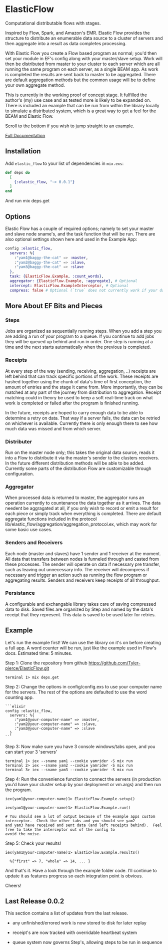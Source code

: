# ElasticFlow

Computational distributable flows with stages.

Inspired by Flow, Spark, and Amazon's EMR.  Elastic Flow provides the structure to distribute an
enumerable data source to a cluster of servers and then aggregate into a result as data completes processing.

With Elastic Flow you create a Flow based program as normal; you'd then set your module in EF's config along with
your master/slave setup.  Work will then be distributed from master to your cluster to each server which are all running
the same program on each server, as a single BEAM app.  As work is completed the results are sent back to master to 
be aggregated.  There are default aggregation methods but the common usage will be to define your own aggregate method.

This is currently in the working proof of concept stage.  It fulfilled the author's (my) use case and as tested more is likely to be expanded on.
There is included an example that can be run from within the library locally to simulate a distributed system, which is a great way
to get a feel for the BEAM and Elastic Flow.

Scroll to the bottom if you wish to jump straight to an example.

[Full Documentation](https://hexdocs.pm/elastic_flow/0.0.1/ElasticFlow.html)

## Installation

Add `elastic_flow` to your list of dependencies in `mix.exs`:

```elixir
def deps do
  [
    {:elastic_flow, "~> 0.0.1"}
  ]
end
```

And run mix deps.get

## Options

Elastic Flow has a couple of required options; namely to set your master and slave node sname's, and the task function that
will be run.  There are also optional settings shown here and used in the Example App:

```elixir
config :elastic_flow, 
  servers: %{
	:"yam1@baggy-the-cat" => :master, 
	:"yam2@baggy-the-cat" => :slave, 
	:"yam3@baggy-the-cat" => :slave
  },
  task: {ElasticFlow.Example, :count_words},
  aggregator: {ElasticFlow.Example, :aggregate}, # Optional
  intercept: ElasticFlow.ExampleInterceptor, # Optional
  compress: false # Optional (`true` does not currently work if your data includes type Tuple)
```

## More About EF Bits and Pieces

### Steps

Jobs are organized as sequentially running steps.  When you add a step you are adding a run of your program to a queue.  If you continue to add jobs they will be queued up behind and run in order.  One step is running at a time and the next starts automatically when the previous is completed.

### Receipts

At every step of the way (sending, receiving, aggregation, ..) receipts are left behind that can track specific portions of the work. These receipts are hashed together using the chunk of data's time of first conception, the amount of entries and the stage it came from. More importantly, they can be matched at any part of the journey from distribution to aggregation.  Receipt matching could in theory be used to keep a soft real-time track on what work is completed or failed after the program is finished running.

In the future, receipts are hoped to carry enough data to be able to determine a retry on data.  That way if a server fails, the data can be retried on whichever is available.  Currently there is only enough there to see how much data was missed and from which server.

### Distributer

Run on the master node only; this takes the original data source, reads it into a Flow to distribute it via the master's sender to the clusters receivers.  In the future different distribution methods will be able to be added.  Currently some parts of the distribution Flow are customizable through configuration.

### Aggregator

When processed data is returned to master, the aggregator runs an operation currently to countenance the data together as it arrives. The data needent be aggragated at all, if you only wish to record or emit a result for each piece or simply track when everything is completed.  There are default aggregate functions included in the protocol lib/elastic_flow/aggregation/aggregation_protocol.ex, which may work for some basic use cases.

### Senders and Receivers

Each node (master and slaves) have 1 sender and 1 receiver at the moment.  All data that transfers between nodes is funneled through and casted from these processes.  The sender will operate on data if necessary pre transfer, such as leaving out unnecessary info.  The receiver will decompress if necessary and trigger an action such as running the flow program or aggregating results.  Senders and receivers keep receipts of all throughput.

### Persistance

A configurable and exchangable library takes care of saving compressed data to disk.  Saved files are organized by Step and named by the data's receipt that they represent.  This data is saved to be used later for retries.  


## Example

Let's run the example first! We can use the library on it's on before creating a full app.  A word counter will be run, just like the example used in Flow's docs.  Estimated time: 5 minutes.

  Step 1: Clone the repository from github <https://github.com/Tyler-pierce/ElasticFlow.git>

    terminal 1> mix deps.get

  Step 2: Change the options in config/config.exs to use your computer name for the servers. The rest of the options are defaulted
  to use the word counting app.

    ```elixir
    config :elastic_flow, 
      servers: %{
        :"yam1@your-computer-name" => :master, 
        :"yam2@your-computer-name" => :slave, 
        :"yam3@your-computer-name" => :slave
      }
    ```

  Step 3: Now make sure you have 3 console windows/tabs open, and you can start your 3 'servers'
  
    terminal 1> iex --sname yam1 --cookie yamrider -S mix run
    terminal 2> iex --sname yam2 --cookie yamrider -S mix run
    terminal 3> iex --sname yam3 --cookie yamrider -S mix run

  Step 4: Run the convenience function to connect the servers (in production you'd have your cluster setup by your deployment or vm.args) and
  then run the program.

    iex(yam1@your-computer-name)1> ElasticFlow.Example.setup()

    iex(yam1@your-computer-name)1> ElasticFlow.Example.run()

    # You should see a lot of output because of the example apps custom interceptor.  Check the other tabs and you should see yam2
    and yam3 have received and sent data (and left receipts behind).  Feel free to take the interceptor out of the config to 
    avoid the noise.

  Step 5: Check your results!

    iex(yam1@your-computer-name)1> ElasticFlow.Example.results()

      %{"first" => 7, "whole" => 14, ... }

And that's it.  Have a look through the example folder code. I'll continue to update it as features progress so each integration point is obvious.

Cheers! 


## Last Release 0.0.2

This section contains a list of updates from the last release.

- any unfinished/errored work is now stored to disk for later replay

- receipt's are now tracked with overridable heartbeat system

- queue system now governs Step's, allowing steps to be run in sequence 